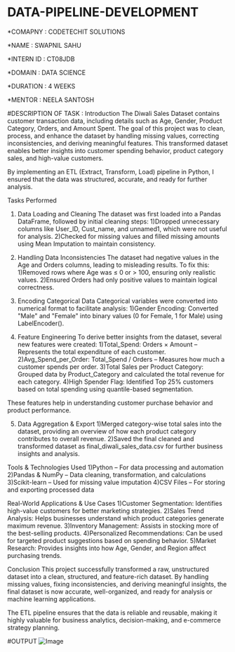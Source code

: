 # DATA-PIPELINE-DEVELOPMENT

*COMAPNY : CODETECHIT SOLUTIONS

*NAME : SWAPNIL SAHU

*INTERN ID : CT08JDB

*DOMAIN : DATA SCIENCE

*DURATION : 4 WEEKS

*MENTOR : NEELA SANTOSH


#DESCRIPTION OF TASK :
Introduction
The Diwali Sales Dataset contains customer transaction data, including details such as Age, Gender, Product Category, Orders, and Amount Spent. The goal of this project was to clean, process, and enhance the dataset by handling missing values, correcting inconsistencies, and deriving meaningful features. This transformed dataset enables better insights into customer spending behavior, product category sales, and high-value customers.

By implementing an ETL (Extract, Transform, Load) pipeline in Python, I ensured that the data was structured, accurate, and ready for further analysis.

Tasks Performed
1. Data Loading and Cleaning
The dataset was first loaded into a Pandas DataFrame, followed by initial cleaning steps:
1)Dropped unnecessary columns like User_ID, Cust_name, and unnamed1, which were not useful for analysis.
2)Checked for missing values and filled missing amounts using Mean Imputation to maintain consistency.

2. Handling Data Inconsistencies
The dataset had negative values in the Age and Orders columns, leading to misleading results. To fix this:
1)Removed rows where Age was ≤ 0 or > 100, ensuring only realistic values.
2)Ensured Orders had only positive values to maintain logical correctness.

3. Encoding Categorical Data
Categorical variables were converted into numerical format to facilitate analysis:
1)Gender Encoding: Converted "Male" and "Female" into binary values (0 for Female, 1 for Male) using LabelEncoder().

4. Feature Engineering
To derive better insights from the dataset, several new features were created:
1)Total_Spend: Orders × Amount – Represents the total expenditure of each customer.
2)Avg_Spend_per_Order: Total_Spend / Orders – Measures how much a customer spends per order.
3)Total Sales per Product Category: Grouped data by Product_Category and calculated the total revenue for each category.
4)High Spender Flag: Identified Top 25% customers based on total spending using quantile-based segmentation.

These features help in understanding customer purchase behavior and product performance.

5. Data Aggregation & Export
1)Merged category-wise total sales into the dataset, providing an overview of how each product category contributes to overall revenue.
2)Saved the final cleaned and transformed dataset as final_diwali_sales_data.csv for further business insights and analysis.

Tools & Technologies Used
1)Python – For data processing and automation
2)Pandas & NumPy – Data cleaning, transformation, and calculations
3)Scikit-learn – Used for missing value imputation
4)CSV Files – For storing and exporting processed data

Real-World Applications & Use Cases
1)Customer Segmentation: Identifies high-value customers for better marketing strategies.
2)Sales Trend Analysis: Helps businesses understand which product categories generate maximum revenue.
3)Inventory Management: Assists in stocking more of the best-selling products.
4)Personalized Recommendations: Can be used for targeted product suggestions based on spending behavior.
5)Market Research: Provides insights into how Age, Gender, and Region affect purchasing trends.

Conclusion
This project successfully transformed a raw, unstructured dataset into a clean, structured, and feature-rich dataset. By handling missing values, fixing inconsistencies, and deriving meaningful insights, the final dataset is now accurate, well-organized, and ready for analysis or machine learning applications.

The ETL pipeline ensures that the data is reliable and reusable, making it highly valuable for business analytics, decision-making, and e-commerce strategy planning. 

#OUTPUT
![Image](https://github.com/user-attachments/assets/b327c337-7bf2-429d-84d3-c045e1a8134e)

